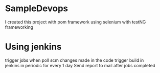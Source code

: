# SampleDevops
I created this project with pom framework using selenium with testNG frameworking 

# Using jenkins
 trigger jobs when poll scm changes made in the code
 trigger build in jenkins in periodic for every 1 day
 Send report to mail after jobs completed
